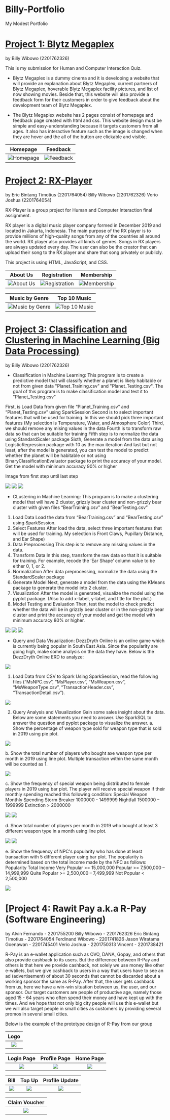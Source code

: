 # Billy-Portfolio
My Modest Portfolio



# [Project 1: Blytz Megaplex](https://github.com/billywibowo7/Blytz-Megaplex)
by Billy Wibowo (2201762326)

This is my submission for Human and Computer Interaction Quiz.

- Blytz Megaplex is a dummy cinema and it is developing a website that will provide an explanation about Blytz Megaplex, 
current partners of Blytz Megaplex, hoverable Blytz Megaplex facility pictures, and list of now showing movies.
Beside that, this website will also provide a feedback form for their customers in order to give feedback about the development team
of Blytz Megaplex.

- The Blytz Megaplex website has 2 pages consist of homepage and feedback page created with html and css. 
This website design must be simple and easy-understanding because it targets customers from all ages. It also has interactive feature such as
the image is changed when they are hover and the all of the button are clickable and visible. 


| Homepage | Feedback |
|:--------:|:--------:|
|<img src="https://github.com/billywibowo7/Billy-Portfolio/blob/master-branch/images/homepageblytz.png?raw=true" alt="Homepage"> | <img src="https://github.com/billywibowo7/Billy-Portfolio/blob/master-branch/images/feedbackblytz.png?raw=true" alt="Feedback"> |







# [Project 2: RX-Player](https://github.com/billywibowo7/RX-player)
by Eric Bintang Timotius (2201764054)
   Billy Wibowo (2201762326)
   Verio Joshua (2201764054)


RX-Player is a group project for Human and Computer Interaction final assignment.

RX player is a digital music player company formed in December 2019 and located in Jakarta, Indonesia. The main purpose of the RX player is to provide millions of high-quality songs from any of the countries all around the world. RX player also provides all kinds of genres. Songs in RX players are always updated every day. The user can also be the creator that can upload their song to the RX player and share that song privately or publicly.

This project is using HTML, JavaScript, and CSS.



| About Us | Registration | Membership |
|:--------:|:------------:|:----------:|
|<img src="https://github.com/billywibowo7/Billy-Portfolio/blob/master-branch/images/rxplayerAboutUs.png?raw=true" alt="About Us"> | <img src="https://github.com/billywibowo7/Billy-Portfolio/blob/master-branch/images/resgistration.png?raw=true" alt="Registration"> | <img src="https://github.com/billywibowo7/Billy-Portfolio/blob/master-branch/images/membership.png?raw=true" alt="Membership"> |

| Music by Genre | Top 10 Music |
|:--------------:|:------------:|
|<img src="https://github.com/billywibowo7/Billy-Portfolio/blob/master-branch/images/musicbyGenre.png?raw=true" alt="Music by Genre"> | <img src="https://github.com/billywibowo7/Billy-Portfolio/blob/master-branch/images/top10music.png?raw=true" alt="Top 10 Music"> |




# [Project 3: Classification and Clustering in Machine Learning (Big Data Processing)](https://github.com/billywibowo7/Big-Data-Processing)
by Billy Wibowo (2201762326)



- Classification in Machine Learning: This program is to create a predictive model that will classify whether a planet is likely habitable or not from given data "Planet_Training.csv" and "Planet_Testing.csv". The goal of this program is to make classification model and test it to "Planet_Testing.csv"

First, is Load Data from given file “Planet_Training.csv” and “Planet_Testing.csv” using SparkSession
Second is to select important features that will be used for training. In this we should pick three important features (My selection is Temperature, Water, and Atmosphere Color)
Third, we should remove any mising values in the data
Fourth is to transform raw data so that can be suitable for training
Fifth step is to normalize the data using StandardScaler package
Sixth, Generate a model from the data using LogisticRegression package with 10 as the max iteration
And last but not least, after the model is generated, you can test the model to predict whether the planet will be habitable or not using BinaryClassificationEvaluator package to print the accuracy of your model. Get the model with minimum accuracy 90% or higher

Image from first step until last step


<img src="https://github.com/billywibowo7/Billy-Portfolio/blob/master-branch/images/classification1.png?raw=true"> <img src="https://github.com/billywibowo7/Billy-Portfolio/blob/master-branch/images/classification2.png?raw=true"> <img src="https://github.com/billywibowo7/Billy-Portfolio/blob/master-branch/images/classification3.png?raw=true"> 


- CLustering in Machine Learning: This program is to make a clustering model that will have 2 cluster, grizzly bear cluster and non-grizzly bear cluster with given files  “BearTraining.csv” and “BearTesting.csv”

1.	Load Data
 Load the data from “BearTraining.csv” and “BearTesting.csv” using SparkSession.
2.	Select Features
After load the data, select three important features that will be used for training. My selection is Front Claws, Pupillary Distance, and Ear Shape) 
3.	Data Preprocessing
This step is to remove any missing values in the data.
4.	Transform Data
In this step, transform the raw data so that it is suitable for training. For example, recode the ‘Ear Shape’ column value to be either 0, 1, or 2.
5.	Normalization
After data preprocessing, normalize the data using the StandardScaler package
6.	Generate Model
Next, generate a model from the data using the KMeans package to generate the model into 2 cluster.
7.	Visualization
After the model is generated, visualize the model using the pyplot package. (Also to add x-label, y-label, and title for the plot.)
8.	Model Testing and Evaluation
Then, test the model to check predict whether the data will be in grizzly bear cluster or in the non-grizzly bear cluster and print the accuracy of your model and get the model with minimum accuracy 80% or higher.


<img src="https://github.com/billywibowo7/Billy-Portfolio/blob/master-branch/images/clustering1.png?raw=true"> <img src="https://github.com/billywibowo7/Billy-Portfolio/blob/master-branch/images/clustering2.png?raw=true"> <img src="https://github.com/billywibowo7/Billy-Portfolio/blob/master-branch/images/clustering3.png?raw=true">



- Query and Data Visualization: DezzDryth Online is an online game which is currently being popular in South East Asia. Since the popularity are going high, make some analysis on the data they have. Below is the DezzDryth Online ERD to analyze: 

<img src="https://github.com/billywibowo7/Billy-Portfolio/blob/master-branch/images/erd.jpg?raw=true">


1.	Load Data from CSV to Spark
Using SparkSession, read the following files (“MsNPC.csv”, “MsPlayer.csv”, “MsWeapon.csv”, “MsWeaponType.csv”, “TransactionHeader.csv”, “TransactionDetail.csv”).

<img src="https://github.com/billywibowo7/Billy-Portfolio/blob/master-branch/images/visualization1.png?raw=true">

2.	Query Analysis and Visualization
Gain some sales insight about the data. Below are some statements you need to answer. Use SparkSQL to answer the question and pyplot package to visualize the answer.
a.	Show the percentage of weapon type sold for weapon type that is sold in 2019 using pie plot.

<img src="https://github.com/billywibowo7/Billy-Portfolio/blob/master-branch/images/visualization2.png?raw=true">

b.	Show the total number of players who bought axe weapon type per month in 2019 using line plot. Multiple transaction within the same month will be counted as 1.

<img src="https://github.com/billywibowo7/Billy-Portfolio/blob/master-branch/images/visualization3.png?raw=true">

c.	Show the frequency of special weapon being distributed to female players in 2019 using bar plot. The player will receive special weapon if their monthly spending reached this following condition: 
Special Weapon	Monthly Spending
Storm Breaker	1000000 - 1499999
Nightfall	1500000 – 1999999
Extinction	> 2000000

<img src="https://github.com/billywibowo7/Billy-Portfolio/blob/master-branch/images/visualization4.png?raw=true"> <img src="https://github.com/billywibowo7/Billy-Portfolio/blob/master-branch/images/visualization5.png?raw=true"> 

d.	Show total number of players per month in 2019 who bought at least 3 different weapon type in a month using line plot.

<img src="https://github.com/billywibowo7/Billy-Portfolio/blob/master-branch/images/visualization6.png?raw=true"> <img src="https://github.com/billywibowo7/Billy-Portfolio/blob/master-branch/images/visualization7.png?raw=true">

e.	Show the frequency of NPC's popularity who has done at least transaction with 5 different player using bar plot. The popularity is determined based on the total income made by the NPC as follows:
Popularity	Total Income
Very Popular	>= 15,000,000
Popular	>= 7,500,000 – 14,999,999
Quite Popular	>= 2,500,000 – 7,499,999
Not Popular	< 2,500,000

<img src="https://github.com/billywibowo7/Billy-Portfolio/blob/master-branch/images/visualization8.png?raw=true">




# [Project 4: Rawit Pay a.k.a R-Pay (Software Engineering)
by Alvin Fernando - 2201755200
Billy Wibowo - 2201762326
Eric Bintang Timotius - 2201764054
Ferdinand Wibowo - 2201741826
Jason Wiratama Goenawan - 2201745401
Verio Joshua - 2201750313
Vincent - 2201738421



R-Pay is an e-wallet application such as OVO, DANA, Gopay, and others that also provide cashback to its users. But the difference between R-Pay and others is that here we provide cashback, not solely we use money like other e-wallets, but we give cashback to users in a way that users have to see an ad (advertisement) of about 30 seconds that cannot be discarded about a working sponsor the same as R-Pay. After that, the user gets cashback from us, here we have a win-win situation between us, the user, and our sponsor. Our target customers are people of productive age, namely those aged 15 - 64 years who often spend their money and have kept up with the times. And we hope that not only big city people will use this e-wallet but we will also target people in small cities as customers by providing several promos in several small cities.


Below is the example of the prototype design of R-Pay from our group


| Logo |
| :--: |
|<img src="https://github.com/billywibowo7/Billy-Portfolio/blob/master-branch/images/Logo.png?raw=true"> |

| Login Page | Profile Page | Home Page |
|:----------:|:------------:|:---------:|
|<img src="https://github.com/billywibowo7/Billy-Portfolio/blob/master-branch/images/loginpage.png?raw=true"> | <img src="https://github.com/billywibowo7/Billy-Portfolio/blob/master-branch/images/profilepage.png?raw=true"> | <img src="https://github.com/billywibowo7/Billy-Portfolio/blob/master-branch/images/homepage.png?raw=true"> |

| Bill | Top Up | Profile Update |
|:----:|:------:|:--------------:|
|<img src="https://github.com/billywibowo7/Billy-Portfolio/blob/master-branch/images/bill.png?raw=true"> | <img src="https://github.com/billywibowo7/Billy-Portfolio/blob/master-branch/images/topup.png?raw=true"> | <img src="https://github.com/billywibowo7/Billy-Portfolio/blob/master-branch/images/updateprofile.png?raw=true"> |

| Claim Voucher |
| :-----------: |
|<img src="https://github.com/billywibowo7/Billy-Portfolio/blob/master-branch/images/claimvoucher.png?raw=true"> |
